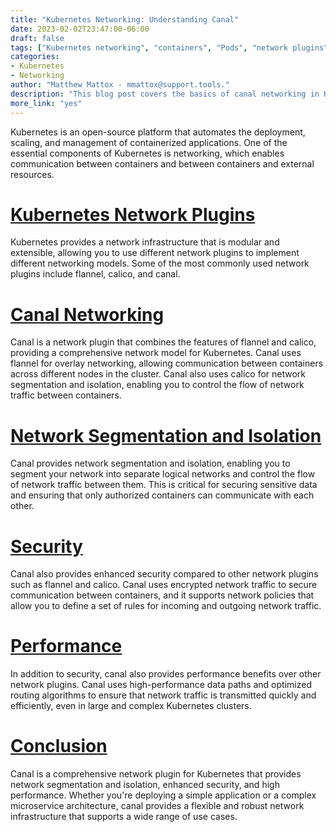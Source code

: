 ```yaml
---
title: "Kubernetes Networking: Understanding Canal"
date: 2023-02-02T23:47:00-06:00
draft: false
tags: ["Kubernetes networking", "containers", "Pods", "network plugins", "canal", "flannel", "calico", "network segmentation", "isolation", "security", "performance"]
categories:
- Kubernetes
- Networking
author: "Matthew Mattox - mmattox@support.tools."
description: "This blog post covers the basics of canal networking in Kubernetes, explaining how it provides network segmentation and isolation for containers, as well as security and performance benefits over other network plugins such as flannel and calico."
more_link: "yes"
---
```


Kubernetes is an open-source platform that automates the deployment, scaling, and management of containerized applications. One of the essential components of Kubernetes is networking, which enables communication between containers and between containers and external resources.

<!--more-->
# [Kubernetes Network Plugins](#kubernetes-network-plugins)
Kubernetes provides a network infrastructure that is modular and extensible, allowing you to use different network plugins to implement different networking models. Some of the most commonly used network plugins include flannel, calico, and canal.

# [Canal Networking](#canal-networking)
Canal is a network plugin that combines the features of flannel and calico, providing a comprehensive network model for Kubernetes. Canal uses flannel for overlay networking, allowing communication between containers across different nodes in the cluster. Canal also uses calico for network segmentation and isolation, enabling you to control the flow of network traffic between containers.

# [Network Segmentation and Isolation](#network-segmentation-and-isolation)
Canal provides network segmentation and isolation, enabling you to segment your network into separate logical networks and control the flow of network traffic between them. This is critical for securing sensitive data and ensuring that only authorized containers can communicate with each other.

# [Security](#security)
Canal also provides enhanced security compared to other network plugins such as flannel and calico. Canal uses encrypted network traffic to secure communication between containers, and it supports network policies that allow you to define a set of rules for incoming and outgoing network traffic.

# [Performance](#performance)
In addition to security, canal also provides performance benefits over other network plugins. Canal uses high-performance data paths and optimized routing algorithms to ensure that network traffic is transmitted quickly and efficiently, even in large and complex Kubernetes clusters.

# [Conclusion](#conclusion)
Canal is a comprehensive network plugin for Kubernetes that provides network segmentation and isolation, enhanced security, and high performance. Whether you're deploying a simple application or a complex microservice architecture, canal provides a flexible and robust network infrastructure that supports a wide range of use cases.